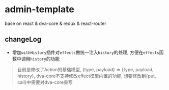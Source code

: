 # admin-template
base on react &amp; dva-core &amp; redux &amp; react-router

## changeLog

- 增加`withHistory`插件对`effects`做统一注入`history`的处理, 方便在`effects`函数中调用`history`的功能

> 目前是修改了Action的基础模型, {type, payload} => {type, payload, history}, dva-core不支持修改effect模型内置的功能, 想要修改到{put, call}中需要对dva-core重写
